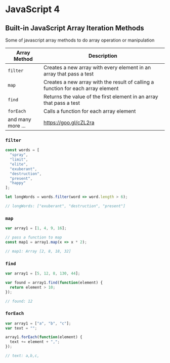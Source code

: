 # JavaScript 4

## Built-in JavaScript Array Iteration Methods

Some of javascript array methods to do array operation or manipulation

| Array Method      | Description                                                                      |
| ----------------- | -------------------------------------------------------------------------------- |
| `filter`          | Creates a new array with every element in an array that pass a test              |
| `map`             | Creates a new array with the result of calling a function for each array element |
| `find`            | Returns the value of the first element in an array that pass a test              |
| `forEach`         | Calls a function for each array element                                          |
| and many more ... | <https://goo.gl/cZL2ra>                                                          |

### `filter`

```js
const words = [
  "spray",
  "limit",
  "elite",
  "exuberant",
  "destruction",
  "present",
  "happy"
];

let longWords = words.filter(word => word.length > 6);

// longWords: ["exuberant", "destruction", "present"]
```

### `map`

```js
var array1 = [1, 4, 9, 16];

// pass a function to map
const map1 = array1.map(x => x * 2);

// map1: Array [2, 8, 18, 32]
```

### `find`

```js
var array1 = [5, 12, 8, 130, 44];

var found = array1.find(function(element) {
  return element > 10;
});

// found: 12
```

### `forEach`

```js
var array1 = ["a", "b", "c"];
var text = "";

array1.forEach(function(element) {
  text += element + ",";
});

// text: a,b,c,
```

